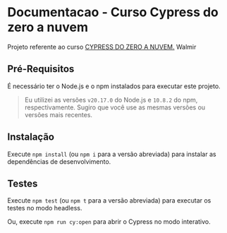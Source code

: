 # Documentacao - Curso Cypress do zero a nuvem

Projeto referente ao curso [CYPRESS DO ZERO A NUVEM.](https://hotmart.com/pt-br/club/cypress-playground-ate-a-nuvem) Walmir 

## Pré-Requisitos

É necessário ter o Node.js e o npm instalados para executar este projeto.

> Eu utilizei as versões `v20.17.0` do Node.js e `10.8.2` do npm, respectivamente. Sugiro que você use as mesmas versões ou versões mais recentes.

## Instalação

Execute `npm install` (ou `npm i` para a versão abreviada) para instalar as dependências de desenvolvimento.

## Testes

Execute `npm test` (ou `npm t` para a versão abreviada) para executar os testes no modo headless.

Ou, execute `npm run cy:open` para abrir o Cypress no modo interativo.